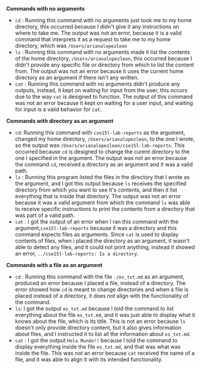 **Commands with no arguments**
* `cd` : Running this command with no arguments just took me to my home directory, this occurred because I didn't give it any instructions on where to take me. The output was not an error, because it is a valid command that interprets it as a request to take me to my home directory, which was `/Users/arianalopezleon`
* `ls` : Running this command with no arguments made it list the contents of the home directory, `/Users/arianalopezleon`, this occurred because I didn't provide any specific file or directory from which to list the content from. The output was not an error because it uses the current home directory as an argument if there isn't any written.
* `cat` : Running this command with no arguments didn't produce any outputs, instead, it kept on waiting for input from the user, this occurs due to the way `cat` is designed to function. The output of this command was not an error because it kept on waiting for a user input, and waiting for input is a valid behavior for `cat`.


**Commands with directory as an argument**
  * `cd`: Running this command with `cse15l-lab-reports` as the argument, changed my home directory, `/Users/arianalopezleon`, to the one I wrote, so the output was `/Users/arianalopezleon/cse15l-lab-reports`. This occurred because `cd` is designed to change the curent directory to the one I specified in the argument. The output was not an error because the command `cd`, received a directory as an argument and it was a valid path.
  * `ls` : Running this program listed the files in the directory that I wrote as the argument, and I got this output because `ls` receives the specified directory from which you want to see it's contents, and then it list everything that is inside that directory. The output was not an error because it was a valid argument from which the command `ls` was able to receive specific instructions to print the contents from a directory that was part of a valid path.
  * `cat` : I got the output of an error when I ran this command with the argument,`cse15l-lab-reports` because it was a directory and this command expects files as arguments. Since `cat` is used to display contents of files, when i placed the directory as an argument, it wasn't able to detect any files, and it could not print anything, instead it showed an error, `../cse15l-lab-reports: Is a directory`.


 **Commands with a file as an argument**
   * `cd` : Running this command with the file `./es_txt.md` as an argument, produced an error because I placed a file, instead of a directory. The error showed how `cd` is meant to change directories and when a file is placed instead of a directory, it does not align with the functionality of the command.
   * `ls`: I got the output `es_txt.md` because I told the command to list everything about the file `es_txt.md`, and it was just able to display what it knows about the file, which is its title. This is not an error because `ls` doesn't only provide directory content, but it also gives information about files, and I instructed it to list all the information about `es_txt.md`.
   * `cat` : I got the output `Hola Mundo!!` because I told the command to display everything inside the file `es_txt.md`, and that was what was inside the file. This was not an error because `cat` received the name of a file, and it was able to align it with its intended functionality.


